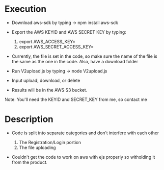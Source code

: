 # Execution

* Download aws-sdk by typing -> npm install aws-sdk
* Export the AWS KEYID and AWS SECRET KEY by typing:
  1. export AWS_ACCESS_KEY=
  2. export AWS_SECRET_ACCESS_KEY=

* Currently, the file is set in the code, so make sure the name of the file is the same as the one in the code. Also, have a download folder
* Run V2upload.js by typing -> node V2upload.js
* Input upload, download, or delete
* Results will be in the AWS S3 bucket.

Note: You'll need the KEYID and SECRET_KEY from me, so contact me

# Description 

* Code is split into separate categories and don't interfere with each other 
  1. The Registration/Login portion 
  2. The file uploading 

* Couldn't get the code to work on aws with ejs properly so witholding it from the product.  